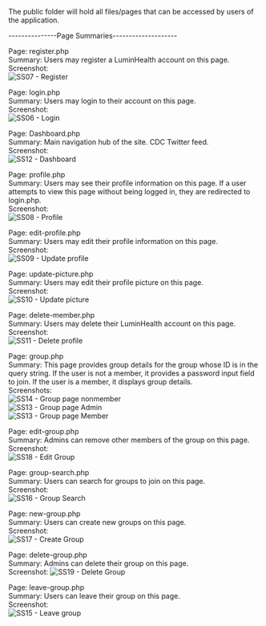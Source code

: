 The public folder will hold all files/pages that can be accessed by users of the application.

---------------Page Summaries--------------------

Page: register.php  
Summary: Users may register a LuminHealth account on this page.  
Screenshot:  
![SS07 - Register](https://user-images.githubusercontent.com/40231621/192077821-f902936d-7762-4fce-a165-09b01bb7c984.jpg)  
  
Page: login.php  
Summary: Users may login to their account on this page.  
Screenshot:  
![SS06 - Login](https://user-images.githubusercontent.com/40231621/192077828-0b825829-332e-4814-9996-3bc180293863.jpg)  

Page: Dashboard.php  
Summary: Main navigation hub of the site. CDC Twitter feed.  
Screenshot:  
![SS12 - Dashboard](https://user-images.githubusercontent.com/40231621/192077834-c5dbcf42-680f-4ee3-9c2e-f889e92fbde8.jpg)  

Page: profile.php  
Summary: Users may see their profile information on this page. If a user attempts to view this page without being logged in, they are redirected to login.php.  
Screenshot:  
![SS08 - Profile](https://user-images.githubusercontent.com/40231621/192077880-613a9702-03b6-437e-87b5-075b01817fd4.jpg)  

Page: edit-profile.php  
Summary: Users may edit their profile information on this page.  
Screenshot:  
![SS09 - Update profile](https://user-images.githubusercontent.com/40231621/192077894-d377a05d-a08a-46ec-b569-44667c40d90f.jpg)  

Page: update-picture.php  
Summary: Users may edit their profile picture on this page.  
Screenshot:  
![SS10 - Update picture](https://user-images.githubusercontent.com/40231621/192077897-afc17127-eaf5-4aa5-9612-950638c7012a.jpg)  

Page: delete-member.php  
Summary: Users may delete their LuminHealth account on this page.  
Screenshot:  
![SS11 - Delete profile](https://user-images.githubusercontent.com/40231621/192077903-f529bf71-9548-4d22-818e-bb3bb28ecdf1.jpg)  

Page: group.php  
Summary: This page provides group details for the group whose ID is in the query string. If the user is not a member, it provides a password input field to join. If the user is a member, it displays group details.  
Screenshots:  
![SS14 - Group page nonmember](https://user-images.githubusercontent.com/40231621/192077845-c66b481b-acec-4b85-b572-9c7e5bcb11eb.jpg)  
![SS13 - Group page Admin](https://user-images.githubusercontent.com/40231621/192077854-828ce7ab-c167-463f-bdc7-1042aed4ce93.jpg)  
![SS13 - Group page Member](https://user-images.githubusercontent.com/40231621/192077861-77a26ebf-8acf-401e-a489-c1f5978438e8.jpg)  

Page: edit-group.php  
Summary: Admins can remove other members of the group on this page.  
Screenshot:  
![SS18 - Edit Group](https://user-images.githubusercontent.com/40231621/192077961-966b8edf-f097-4119-a033-e4d1f702f891.jpg)  

Page: group-search.php  
Summary: Users can search for groups to join on this page.  
Screenshot:  
![SS16 - Group Search](https://user-images.githubusercontent.com/40231621/192077984-d6fb0bde-1cde-4cba-ac6a-b1ad196493b1.jpg)  

Page: new-group.php  
Summary: Users can create new groups on this page.  
Screenshot:  
![SS17 - Create Group](https://user-images.githubusercontent.com/40231621/192078007-c40ad4b8-9432-4e7d-bbed-edc47f9af9d8.jpg)  

Page: delete-group.php  
Summary: Admins can delete their group on this page.  
Screenshot: 
![SS19 - Delete Group](https://user-images.githubusercontent.com/40231621/192078040-3c6e2c2f-2156-4be8-ac66-4be8bdc3b7c3.jpg)  

Page: leave-group.php  
Summary: Users can leave their group on this page.  
Screenshot:  
![SS15 - Leave group](https://user-images.githubusercontent.com/40231621/192078087-2f633d9d-7498-407e-8f29-056cdff5138e.jpg)  
